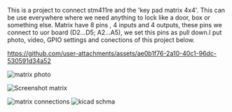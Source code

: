 This is a project to connect stm411re and the 'key pad matrix 4x4'.
This can be use everywhere where we need anything to lock like a door, box or something else.
Matrix have 8 pins , 4 inputs and 4 outputs, these pins we connect to uor board (D2...D5; A2...A5),
we set this pins as pull down.I put photo, video, GPIO settings and conections of this project below.

https://github.com/user-attachments/assets/ae0b1f76-2a10-40c1-96dc-530591d34a52

![matrix photo](https://github.com/user-attachments/assets/815e17d4-2d1e-4e42-877f-89d36d9094cf)

![Screenshot matrix](https://github.com/user-attachments/assets/1cbc7fe5-acda-4fc7-97dd-cd6fd0a2f49e)

![matrix connections](https://github.com/user-attachments/assets/35189634-eecb-4eb3-91e8-1a4eb7557ed4)
![kicad schma](https://github.com/user-attachments/assets/6a34c34e-9c0b-49c2-9e6c-185007b5c688)
